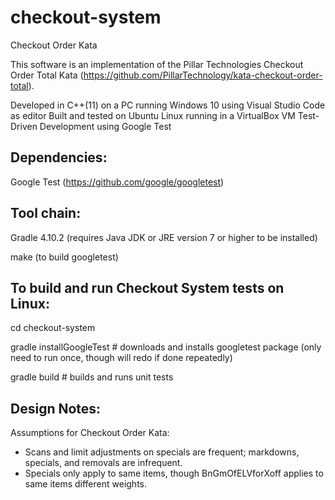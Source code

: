 # checkout-system
Checkout Order Kata

This software is an implementation of the Pillar Technologies Checkout Order Total Kata (https://github.com/PillarTechnology/kata-checkout-order-total).

Developed in C++(11) on a PC running Windows 10 using Visual Studio Code as editor
Built and tested on Ubuntu Linux running in a VirtualBox VM
Test-Driven Development using Google Test

Dependencies:
-------------
Google Test (https://github.com/google/googletest)

Tool chain:
-----------
Gradle 4.10.2 (requires Java JDK or JRE version 7 or higher to be installed)

make (to build googletest)

To build and run Checkout System tests on Linux:
------------------------------------------------
cd checkout-system

gradle installGoogleTest  # downloads and installs googletest package (only need to run once, though will redo if done repeatedly)

gradle build              # builds and runs unit tests




Design Notes:
-------------

Assumptions for Checkout Order Kata:
- Scans and limit adjustments on specials are frequent; markdowns, specials, and removals are infrequent.
- Specials only apply to same items, though BnGmOfELVforXoff applies to same items different weights.

